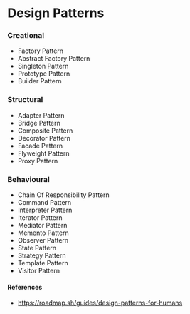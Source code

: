 # Design Patterns

### Creational
- Factory Pattern
- Abstract Factory Pattern
- Singleton Pattern
- Prototype Pattern
- Builder Pattern

### Structural

- Adapter Pattern
- Bridge Pattern
- Composite Pattern
- Decorator Pattern
- Facade Pattern
- Flyweight Pattern
- Proxy Pattern

### Behavioural

- Chain Of Responsibility Pattern
- Command Pattern
- Interpreter Pattern
- Iterator Pattern
- Mediator Pattern
- Memento Pattern
- Observer Pattern
- State Pattern
- Strategy Pattern
- Template Pattern
- Visitor Pattern

#### References
- https://roadmap.sh/guides/design-patterns-for-humans
